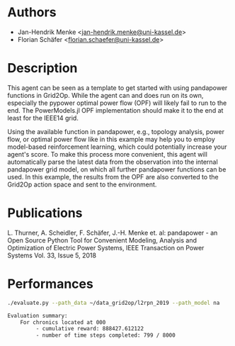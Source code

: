 # Authors
 - Jan-Hendrik Menke \<jan-hendrik.menke@uni-kassel.de\>
 - Florian Schäfer \<florian.schaefer@uni-kassel.de\>

# Description
This agent can be seen as a template to get started with using pandapower functions in Grid2Op. While the agent can and 
does run on its own, especially the pypower optimal power flow (OPF) will likely fail to run to the end. The 
PowerModels.jl OPF implementation should make it to the end at least for the IEEE14 grid.

Using the available function in pandapower, e.g., topology analysis, power flow, or optimal power flow like in this
example may help you to employ model-based reinforcement learning, which could potentially increase your agent's score. 
To make this process more convenient, this agent will automatically parse the latest data from the observation into the
internal pandapower grid model, on which all further pandapower functions can be used. In this example, the results from
the OPF are also converted to the Grid2Op action space and sent to the environment.

# Publications
L. Thurner, A. Scheidler, F. Schäfer, J.-H. Menke et. al: pandapower - an Open Source Python Tool for Convenient 
Modeling, Analysis and Optimization of Electric Power Systems, IEEE Transaction on Power Systems Vol. 33, Issue 5, 2018

# Performances
```bash
./evaluate.py --path_data ~/data_grid2op/l2rpn_2019 --path_model na

Evaluation summary:
	For chronics located at 000
		 - cumulative reward: 888427.612122
		 - number of time steps completed: 799 / 8000
```
